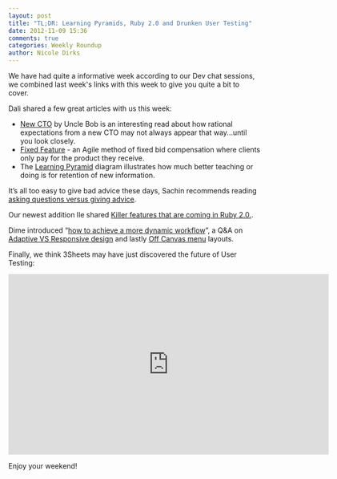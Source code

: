 ```yaml
---
layout: post
title: "TL;DR: Learning Pyramids, Ruby 2.0 and Drunken User Testing"
date: 2012-11-09 15:36
comments: true
categories: Weekly Roundup
author: Nicole Dirks
---
```


We have had quite a informative week according to our Dev chat sessions, we combined last week's links with this week to give you quite a bit to cover.

Dali shared a few great articles with us this week:

*  [New CTO](http://blog.8thlight.com/uncle-bob/2012/09/06/I-am-Your-New-CTO.html) by Uncle Bob is an interesting read about how rational expectations from a new CTO may not always appear that way...until you look closely.
*  [Fixed Feature](http://blog.8thlight.com/paul-pagel/2011/12/16/fixed-feature.html) - an Agile method of fixed bid compensation where clients only pay for the product they receive.
*  The [Learning Pyramid](http://homepages.gold.ac.uk/polovina/learnpyramid/index.html) diagram illustrates how much better teaching or doing is for retention of new information.

It’s all too easy to give bad advice these days, Sachin recommends reading [asking questions versus giving advice](https://blog.intercom.io/asking-questions-versus-giving-advice/ ).

Our newest addition Ile shared [Killer features that are coming in Ruby 2.0.](http://http://www.netmagazine.com/shop/magazines/december-2012-235).

Dime introduced “[how to achieve a more dynamic workflow](http://www.netmagazine.com/shop/magazines/december-2012-235)”, a Q&A on [Adaptive VS Responsive design](http://uxdesign.smashingmagazine.com/2012/11/08/ux-design-qa-with-christian-holst/) and lastly [Off Canvas menu](http://css-tricks.com/off-canvas-menu-with-css-target/) layouts.

Finally, we think 3Sheets may have just discovered the future of User Testing:

<iframe width="640" height="360" src="http://www.youtube.com/embed/4cMVKW-fR1M?feature=player_detailpage" frameborder="0" allowfullscreen></iframe>

Enjoy your weekend!
